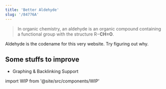 ```yaml
---
title: 'Better Aldehyde'
slug: '/84776A'
---
```


> In organic chemistry, an aldehyde is an organic compound containing a functional group with the structure R−**CH=O**.

Aldehyde is the codename for this very website.
Try figuring out why.

## Some stuffs to improve
- Graphing & Backlinking Support

import WIP from '@site/src/components/WIP'

<WIP />
